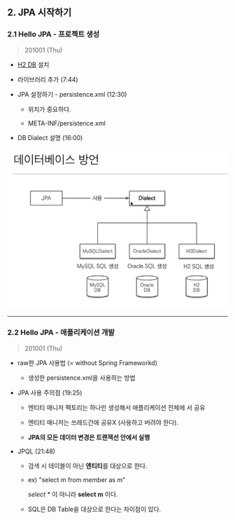 
## 2. JPA 시작하기

### 2.1 Hello JPA - 프로젝트 생성

> 201001 (Thu)

* [H2 DB](http://www.h2database.com/html/main.html) 설치

* 라이브러리 추가 (7:44)

* JPA 설정하기 - persistence.xml (12:30)

  - 위치가 중요하다.

  - META-INF/persistence.xml

* DB Dialect 설명 (16:00)

![](./img/Chapter_2_1.png)

---

### 2.2 Hello JPA - 애플리케이션 개발

> 201001 (Thu)

* raw한 JPA 사용법 (= without Spring Frameworkd)

  - 생성한 persistence.xml을 사용하는 방법

* JPA 사용 주의점 (19:25)

  - 엔티티 매니저 팩토리는 하나만 생성해서 애플리케이션 전체에 서 공유

  - 엔티티 매니저는 쓰레드간에 공유X (사용하고 버려야 한다). 
  
  - **JPA의 모든 데이터 변경은 트랜잭션 안에서 실행**


* JPQL (21:48)

  - 검색 시 테이블이 아닌 **엔티티**를 대상으로 한다.

  - ex) "select m from member as m" 

    *select \** 이 아니라 **select m** 이다.

  - SQL은 DB Table을 대상으로 한다는 차이점이 있다.